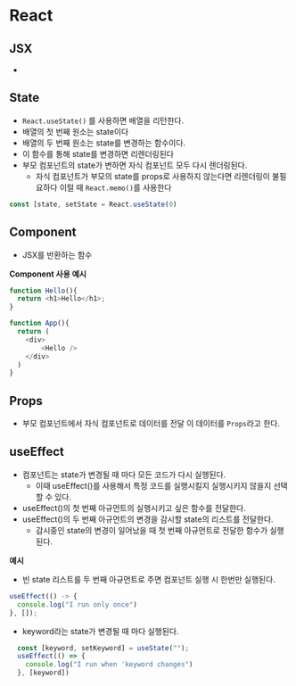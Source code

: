 # React

## JSX

* 



## State

* `React.useState()` 를 사용하면 배열을 리턴한다.
* 배열의 첫 번째 원소는 state이다
* 배열의 두 번째 원소는 state를 변경하는 함수이다.
* 이 함수를 통해 state를 변경하면 리렌더링된다
* 부모 컴포넌트의 state가 변하면 자식 컴포넌트 모두 다시 렌더링된다.
  * 자식 컴포넌트가 부모의 state를 props로 사용하지 않는다면 리렌더링이 불필요하다 이럴 때 `React.memo()`를 사용한다

```javascript
const [state, setState = React.useState(0)
```



## Component

* JSX를 반환하는 함수



**Component 사용 예시**

```javascript
function Hello(){
  return <h1>Hello</h1>;
}

function App(){
  return (
  	<div>
    	<Hello />
    </div>
  )
}
```



## Props

* 부모 컴포넌트에서 자식 컴포넌트로 데이터를 전달 이 데이터를 `Props`라고 한다.



## useEffect

* 컴포넌트는 state가 변경될 때 마다 모든 코드가 다시 실행된다. 
  * 이때 useEffect()를 사용해서 특정 코드를 실행시킬지 실행시키지 않을지 선택할 수 있다.
* useEffect()의 첫 번째 아규먼트의 실행시키고 싶은 함수를 전달한다.
* useEffect()의 두 번째 아규먼트의 변경을 감시할 state의 리스트를 전달한다.
  * 감시중인 state의 변경이 일어났을 때 첫 번째 아규먼트로 전달한 함수가 실행된다.



**예시**

* 빈 state 리스트를 두 번째 아규먼트로 주면 컴포넌트 실행 시 한번만 실행된다.

```javascript
useEffect(() -> {
  console.log("I run only once")
}, []);
```

* keyword라는 state가 변경될 때 마다 실행된다.

```javascript
  const [keyword, setKeyword] = useState("");
  useEffect(() => {
    console.log("I run when 'keyword changes")
  }, [keyword])
```

